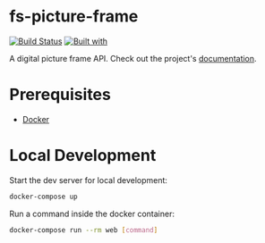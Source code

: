 # fs-picture-frame

[![Build Status](https://travis-ci.org/finitesingularity/fs-picture-frame.svg?branch=master)](https://travis-ci.org/finitesingularity/fs-picture-frame)
[![Built with](https://img.shields.io/badge/Built_with-Cookiecutter_Django_Rest-F7B633.svg)](https://github.com/agconti/cookiecutter-django-rest)

A digital picture frame API. Check out the project's [documentation](http://finitesingularity.github.io/fs-picture-frame/).

# Prerequisites

- [Docker](https://docs.docker.com/docker-for-mac/install/)  

# Local Development

Start the dev server for local development:
```bash
docker-compose up
```

Run a command inside the docker container:

```bash
docker-compose run --rm web [command]
```
